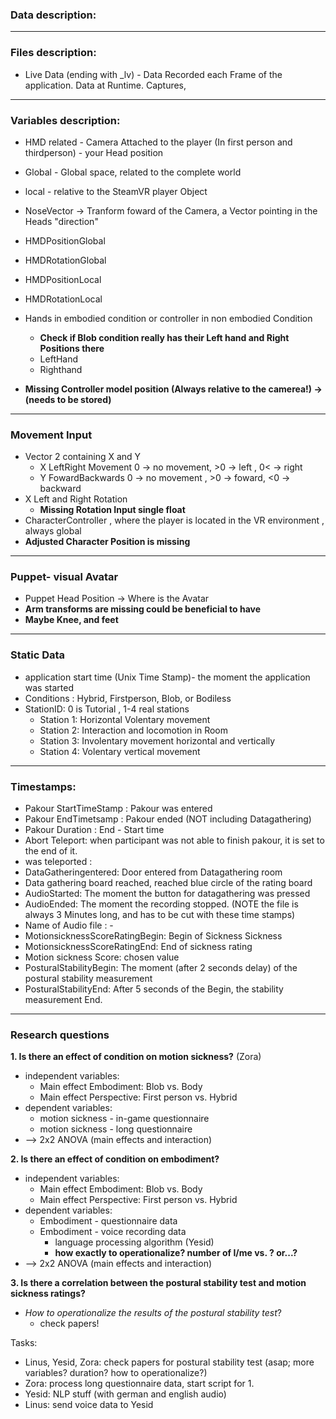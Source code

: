 ### Data description:
----------

### Files description:
* Live Data (ending with _lv) - Data Recorded each Frame of the application. Data at Runtime. Captures, 
----------

### Variables description:
* HMD related - Camera Attached to the player (In first person and thirdperson) - your Head position
* Global - Global space, related to the complete world
* local - relative to the SteamVR player Object
* NoseVector  -> Tranform foward of the Camera, a Vector pointing in the Heads "direction"
* HMDPositionGlobal
* HMDRotationGlobal
* HMDPositionLocal  
* HMDRotationLocal

* Hands in embodied condition or controller in non embodied Condition
  * **Check if Blob condition really has their Left hand and Right Positions there**
  * LeftHand 
  * Righthand


* **Missing Controller model position (Always relative to the camerea!) -> (needs to be stored)**

----------
### Movement Input 
* Vector 2 containing X and Y
  * X LeftRight Movement 0 -> no movement, >0 -> left , 0< -> right
  * Y FowardBackwards 0 -> no movement , >0 -> foward, <0 -> backward
* X Left and Right Rotation
  * **Missing Rotation Input  single float**
* CharacterController , where the player is located in the VR environment , always global
* **Adjusted Character Position is missing**
----------

### Puppet-  visual Avatar
* Puppet Head Position -> Where is the Avatar 
* **Arm transforms are missing could be beneficial to have**
* **Maybe Knee, and feet**
----------

### Static Data
* application start time (Unix Time Stamp)- the moment the application was started
* Conditions : Hybrid, Firstperson, Blob, or Bodiless 
* StationID: 0 is Tutorial , 1-4 real stations
  * Station 1: Horizontal Volentary movement
  * Station 2: Interaction and locomotion in Room
  * Station 3: Involentary movement horizontal and vertically
  * Station 4: Volentary vertical movement
----------

### Timestamps: 
* Pakour StartTimeStamp : Pakour was entered
* Pakour EndTimetsamp : Pakour ended (NOT including Datagathering)
* Pakour Duration : End - Start time
* Abort Teleport: when participant was not able to finish pakour, it is set to the end of it.
* was teleported : 
* DataGatheringentered: Door entered from Datagathering room
* Data gathering board reached, reached blue circle of the rating board
* AudioStarted: The moment  the button for datagathering was pressed
* AudioEnded: The moment the recording stopped.  (NOTE the file is always 3 Minutes long, and has to be cut with these time stamps)
* Name of Audio file : - 
* MotionsicknessScoreRatingBegin: Begin of Sickness Sickness
* MotionsicknessScoreRatingEnd: End of sickness rating
* Motion sickness Score: chosen value
* PosturalStabilityBegin: The moment (after 2 seconds delay) of the postural stability measurement
* PosturalStabilityEnd: After 5 seconds of the Begin, the stability measurement End.
----------


### Research questions
**1. Is there an effect of condition on motion sickness?** (Zora)
 * independent variables:
   * Main effect Embodiment: Blob vs. Body
   * Main effect Perspective: First person vs. Hybrid
 * dependent variables: 
   * motion sickness - in-game questionnaire
   * motion sickness - long questionnaire
 * --> 2x2 ANOVA (main effects and interaction)


**2. Is there an effect of condition on embodiment?**
 * independent variables:
   * Main effect Embodiment: Blob vs. Body
   * Main effect Perspective: First person vs. Hybrid
 * dependent variables:
   * Embodiment - questionnaire data
   * Embodiment - voice recording data
     * language processing algorithm (Yesid)
     * **how exactly to operationalize? number of I/me vs. ? or...?**
 * --> 2x2 ANOVA (main effects and interaction)


**3. Is there a correlation between the postural stability test and motion sickness ratings?**
* _How to operationalize the results of the postural stability test_?
   * check papers!


Tasks:
* Linus, Yesid, Zora: check papers for postural stability test (asap; more variables? duration? how to operationalize?)
* Zora: process long questionnaire data, start script for 1.
* Yesid: NLP stuff (with german and english audio)
* Linus: send voice data to Yesid
